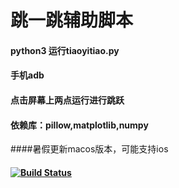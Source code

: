 # 跳一跳辅助脚本
#### python3 运行tiaoyitiao.py
#### 手机adb
#### 点击屏幕上两点运行进行跳跃
#### 依赖库：pillow,matplotlib,numpy
####暑假更新macos版本，可能支持ios
#### [![Build Status](https://travis-ci.org/wqhqq1/jump-and-jump.svg?branch=master)](https://travis-ci.org/wqhqq1/jump-and-jump)
